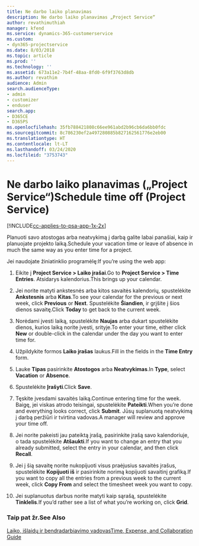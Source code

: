 ```yaml
---
title: Ne darbo laiko planavimas
description: Ne darbo laiko planavimas „Project Service“
author: revathimuthiah
manager: kfend
ms.service: dynamics-365-customerservice
ms.custom:
- dyn365-projectservice
ms.date: 8/03/2018
ms.topic: article
ms.prod: ''
ms.technology: ''
ms.assetid: 673a11e2-7b4f-48aa-8fd0-6f9f3763d8db
ms.author: revathim
audience: Admin
search.audienceType:
- admin
- customizer
- enduser
search.app:
- D365CE
- D365PS
ms.openlocfilehash: 35fb788421808c66ee961abd2b96cb6da6bb0fdc
ms.sourcegitcommit: 8c786230ef2a497280885b827162561776e2eb00
ms.translationtype: HT
ms.contentlocale: lt-LT
ms.lasthandoff: 03/24/2020
ms.locfileid: "3753743"
---
```

# <a name="schedule-time-off-project-service"></a><span data-ttu-id="7d997-103">Ne darbo laiko planavimas („Project Service“)</span><span class="sxs-lookup"><span data-stu-id="7d997-103">Schedule time off (Project Service)</span></span>

[!INCLUDE[cc-applies-to-psa-app-1x-2x](../includes/cc-applies-to-psa-app-1x-2x.md)]

<span data-ttu-id="7d997-104">Planuoti savo atostogas arba neatvykimą į darbą galite labai panašiai, kaip ir planuojate projekto laiką.</span><span class="sxs-lookup"><span data-stu-id="7d997-104">Schedule your vacation time or leave of absence in much the same way as you enter time for a project.</span></span>  
  
 <span data-ttu-id="7d997-105">Jei naudojate žiniatinklio programėlę:</span><span class="sxs-lookup"><span data-stu-id="7d997-105">If you’re using the web app:</span></span>  
  
1.  <span data-ttu-id="7d997-106">Eikite į **Project Service > Laiko įrašai**.</span><span class="sxs-lookup"><span data-stu-id="7d997-106">Go to **Project Service > Time Entries**.</span></span> <span data-ttu-id="7d997-107">Atsidarys kalendorius.</span><span class="sxs-lookup"><span data-stu-id="7d997-107">This brings up your calendar.</span></span>  
  
2.  <span data-ttu-id="7d997-108">Jei norite matyti ankstesnės arba kitos savaitės kalendorių, spustelėkite **Ankstesnis** arba **Kitas**.</span><span class="sxs-lookup"><span data-stu-id="7d997-108">To see your calendar for the previous or next week, click **Previous** or **Next**.</span></span> <span data-ttu-id="7d997-109">Spustelėkite **Šiandien**, ir grįšite į šios dienos savaitę.</span><span class="sxs-lookup"><span data-stu-id="7d997-109">Click **Today** to get back to the current week.</span></span>  
  
3.  <span data-ttu-id="7d997-110">Norėdami įvesti laiką, spustelėkite **Naujas** arba dukart spustelėkite dienos, kurios laiką norite įvesti, srityje.</span><span class="sxs-lookup"><span data-stu-id="7d997-110">To enter your time, either click **New** or double-click in the calendar under the day you want to enter time for.</span></span>  
  
4.  <span data-ttu-id="7d997-111">Užpildykite formos **Laiko įrašas** laukus.</span><span class="sxs-lookup"><span data-stu-id="7d997-111">Fill in the fields in the **Time Entry** form.</span></span>  
  
5.  <span data-ttu-id="7d997-112">Lauke **Tipas** pasirinkite **Atostogos** arba **Neatvykimas**.</span><span class="sxs-lookup"><span data-stu-id="7d997-112">In **Type**, select **Vacation** or **Absence**.</span></span>  
  
6.  <span data-ttu-id="7d997-113">Spustelėkite **Įrašyti**.</span><span class="sxs-lookup"><span data-stu-id="7d997-113">Click **Save**.</span></span>  
  
7.  <span data-ttu-id="7d997-114">Tęskite įvesdami savaitės laiką.</span><span class="sxs-lookup"><span data-stu-id="7d997-114">Continue entering time for the week.</span></span> <span data-ttu-id="7d997-115">Baigę, jei viskas atrodo teisingai, spustelėkite **Pateikti**.</span><span class="sxs-lookup"><span data-stu-id="7d997-115">When you’re done and everything looks correct, click **Submit**.</span></span> <span data-ttu-id="7d997-116">Jūsų suplanuotą neatvykimą į darbą peržiūri ir tvirtina vadovas.</span><span class="sxs-lookup"><span data-stu-id="7d997-116">A manager will review and approve your time off.</span></span>  
  
8.  <span data-ttu-id="7d997-117">Jei norite pakeisti jau pateiktą įrašą, pasirinkite įrašą savo kalendoriuje, o tada spustelėkite **Atšaukti**.</span><span class="sxs-lookup"><span data-stu-id="7d997-117">If you want to change an entry that you already submitted, select the entry in your calendar, and then click **Recall**.</span></span>  
  
9. <span data-ttu-id="7d997-118">Jei į šią savaitę norite nukopijuoti visus praėjusius savaitės įrašus, spustelėkite **Kopijuoti iš** ir pasirinkite norimą kopijuoti savaitinį grafiką.</span><span class="sxs-lookup"><span data-stu-id="7d997-118">If you want to copy all the entries from a previous week to the current week, click **Copy From** and select the timesheet week you want to copy.</span></span>  
  
10. <span data-ttu-id="7d997-119">Jei suplanuotus darbus norite matyti kaip sąrašą, spustelėkite **Tinklelis**.</span><span class="sxs-lookup"><span data-stu-id="7d997-119">If you’d rather see a list of what you’re working on, click **Grid**.</span></span>  
  
### <a name="see-also"></a><span data-ttu-id="7d997-120">Taip pat žr.</span><span class="sxs-lookup"><span data-stu-id="7d997-120">See Also</span></span>  
 [<span data-ttu-id="7d997-121">Laiko, išlaidų ir bendradarbiavimo vadovas</span><span class="sxs-lookup"><span data-stu-id="7d997-121">Time, Expense, and Collaboration Guide</span></span>](../project-service/time-expense-collaboration-guide.md)
